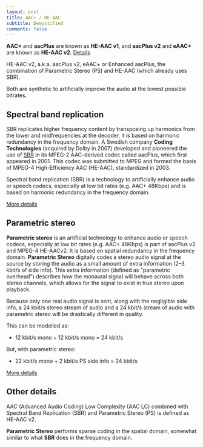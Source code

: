 ```yaml
---
layout: post
title: AAC+ / HE-AAC
subtitle: Demystified
comments: false
---
```


**AAC+** and **aacPlus** are known as **HE-AAC v1**, and **aacPlus v2** and **eAAC+** are known as **HE-AAC v2**. [Details](https://en.wikipedia.org/wiki/High-Efficiency_Advanced_Audio_Coding)

HE-AAC v2, a.k.a. aacPlus v2, eAAC+ or Enhanced aacPlus, the combination of Parametric Stereo (PS) and HE-AAC (which already uses SBR).

Both are synthetic to artificially improve the audio at the lowest possible bitrates.

## Spectral band replication
SBR replicates higher frequency content by transposing up harmonics from the lower and midfrequencies at the decoder, it is based on harmonic redundancy in the frequency domain. A Swedish company **Coding Technologies** (acquired by Dolby in 2007) developed and pioneered the use of [SBR](https://en.wikipedia.org/wiki/Spectral_band_replication) in its MPEG-2 AAC-derived codec called aacPlus, which first appeared in 2001. This codec was submitted to MPEG and formed the basis of MPEG-4 High-Efficiency AAC (HE-AAC), standardized in 2003.

Spectral band replication (SBR) is a technology to artificially enhance audio or speech codecs, especially at low bit rates (e.g. AAC+ 48Kbps) and is based on harmonic redundancy in the frequency domain.

[More details](https://en.wikipedia.org/wiki/Spectral_band_replication)

## Parametric stereo
**Parametric stereo** is an artificial technology to enhance audio or speech codecs, especially at low bit rates (e.g. AAC+ 48Kbps) is part of aacPlus v2 and MPEG-4 HE-AACv2. It is based on spatial redundancy in the frequency domain. **Parametric Stereo** digitally codes a stereo audio signal at the source by storing the audio as a small amount of extra information (2–3 kbit/s of side info). This extra information (defined as "parametric overhead") describes how the monaural signal will behave across both stereo channels, which allows for the signal to exist in true stereo upon playback.

Because only one real audio signal is sent, along with the negligible side info, a 24 kbit/s stereo stream of audio and a 24 kbit/s stream of audio with parametric stereo will be drastically different in quality. 

This can be modelled as:

- 12 kbit/s mono + 12 kbit/s mono = 24 kbit/s
  
But, with parametric stereo:

- 22 kbit/s mono + 2 kbit/s PS side info = 24 kbit/s

[More details](https://en.wikipedia.org/wiki/Parametric_stereo)

## Other details
AAC (Advanced Audio Coding) Low Complexity (AAC LC) combined with Spectral Band Replication (SBR) and Parametric Stereo (PS) is defined as HE-AAC v2. 

**Parametric Stereo** performs sparse coding in the spatial domain, somewhat similar to what **SBR** does in the frequency domain.

